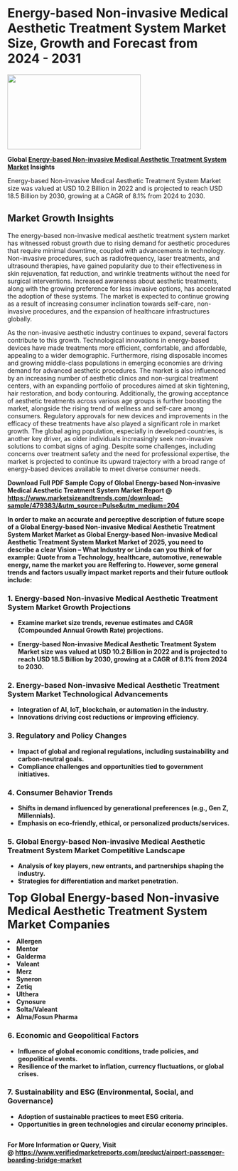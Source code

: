 <H1>Energy-based Non-invasive Medical Aesthetic Treatment System Market Size, Growth and Forecast from 2024 - 2031</H1><img class="aligncenter size-medium wp-image-584254" src="https://thirdeyenews.in/wp-content/uploads/2024/09/Global-Market-Research-300x168.jpeg" alt="" width="300" height="168" /><p><strong>Global&nbsp;<a href="https://www.marketsizeandtrends.com/download-sample/479383/&amp;utm_source=Pulse&amp;utm_medium=204">Energy-based Non-invasive Medical Aesthetic Treatment System Market</a> Insights</strong></p><p>Energy-based Non-invasive Medical Aesthetic Treatment System Market size was valued at USD 10.2 Billion in 2022 and is projected to reach USD 18.5 Billion by 2030, growing at a CAGR of 8.1% from 2024 to 2030.</p><p><h2>Market Growth Insights</h2> <p>The energy-based non-invasive medical aesthetic treatment system market has witnessed robust growth due to rising demand for aesthetic procedures that require minimal downtime, coupled with advancements in technology. Non-invasive procedures, such as radiofrequency, laser treatments, and ultrasound therapies, have gained popularity due to their effectiveness in skin rejuvenation, fat reduction, and wrinkle treatments without the need for surgical interventions. Increased awareness about aesthetic treatments, along with the growing preference for less invasive options, has accelerated the adoption of these systems. The market is expected to continue growing as a result of increasing consumer inclination towards self-care, non-invasive procedures, and the expansion of healthcare infrastructures globally.</p> <p><strong></strong></p> <p>As the non-invasive aesthetic industry continues to expand, several factors contribute to this growth. Technological innovations in energy-based devices have made treatments more efficient, comfortable, and affordable, appealing to a wider demographic. Furthermore, rising disposable incomes and growing middle-class populations in emerging economies are driving demand for advanced aesthetic procedures. The market is also influenced by an increasing number of aesthetic clinics and non-surgical treatment centers, with an expanding portfolio of procedures aimed at skin tightening, hair restoration, and body contouring. Additionally, the growing acceptance of aesthetic treatments across various age groups is further boosting the market, alongside the rising trend of wellness and self-care among consumers. Regulatory approvals for new devices and improvements in the efficacy of these treatments have also played a significant role in market growth. The global aging population, especially in developed countries, is another key driver, as older individuals increasingly seek non-invasive solutions to combat signs of aging. Despite some challenges, including concerns over treatment safety and the need for professional expertise, the market is projected to continue its upward trajectory with a broad range of energy-based devices available to meet diverse consumer needs.</p> <p><strong></p><p><span class=""><strong>Download Full PDF Sample Copy of Global Energy-based Non-invasive Medical Aesthetic Treatment System Market Report</strong> @ <a href="https://www.marketsizeandtrends.com/download-sample/479383/&amp;utm_source=Pulse&amp;utm_medium=204" target="_blank">https://www.marketsizeandtrends.com/download-sample/479383/&amp;utm_source=Pulse&amp;utm_medium=204</a></span></p><p>In order to make an accurate and perceptive description of future scope of a Global&nbsp;Energy-based Non-invasive Medical Aesthetic Treatment System Market Market as Global&nbsp;Energy-based Non-invasive Medical Aesthetic Treatment System Market Market of 2025, you need to describe a clear Vision &ndash; What Industry or Linda can you think of for example: Quote from a Technology, healthcare, automotive, renewable energy, name the market you are Reffering to. However, some general trends and factors usually impact market reports and their future outlook include:</p><h3>1.&nbsp;<strong>Energy-based Non-invasive Medical Aesthetic Treatment System Market Growth Projections</strong></h3><ul><li>Examine market size trends, revenue estimates and CAGR (Compounded Annual Growth Rate) projections.</li><li><p>Energy-based Non-invasive Medical Aesthetic Treatment System Market size was valued at USD 10.2 Billion in 2022 and is projected to reach USD 18.5 Billion by 2030, growing at a CAGR of 8.1% from 2024 to 2030.</p></li></ul><h3>2.&nbsp;<strong>Energy-based Non-invasive Medical Aesthetic Treatment System Market Technological Advancements</strong></h3><ul><li>Integration of AI, IoT, blockchain, or automation in the industry.</li><li>Innovations driving cost reductions or improving efficiency.</li></ul><h3>3.&nbsp;<strong>Regulatory and Policy Changes</strong></h3><ul><li>Impact of global and regional regulations, including sustainability and carbon-neutral goals.</li><li>Compliance challenges and opportunities tied to government initiatives.</li></ul><h3>4.&nbsp;<strong>Consumer Behavior Trends</strong></h3><ul><li>Shifts in demand influenced by generational preferences (e.g., Gen Z, Millennials).</li><li>Emphasis on eco-friendly, ethical, or personalized products/services.</li></ul><h3>5.&nbsp;<strong>Global Energy-based Non-invasive Medical Aesthetic Treatment System Market Competitive Landscape</strong></h3><ul><li>Analysis of key players, new entrants, and partnerships shaping the industry.</li><li>Strategies for differentiation and market penetration.</li></ul><p data-pm-slice="1 1 []"><span style="color: inherit; font-family: inherit; font-size: 25px;">Top Global Energy-based Non-invasive Medical Aesthetic Treatment System Market Companies</span></p><div class="" data-test-id=""><p><li>Allergen</li><li> Mentor</li><li> Galderma</li><li> Valeant</li><li> Merz</li><li> Syneron</li><li> Zetiq</li><li> Ulthera</li><li> Cynosure</li><li> Solta/Valeant</li><li> Alma/Fosun Pharma</li></p></div><h3>6.&nbsp;<strong>Economic and Geopolitical Factors</strong></h3><ul><li>Influence of global economic conditions, trade policies, and geopolitical events.</li><li>Resilience of the market to inflation, currency fluctuations, or global crises.</li></ul><h3>7.&nbsp;<strong>Sustainability and ESG (Environmental, Social, and Governance)</strong></h3><ul><li>Adoption of sustainable practices to meet ESG criteria.</li><li>Opportunities in green technologies and circular economy principles.</li></ul><h2><strong style="font-size: 14px;">For More Information or Query, Visit @&nbsp;</strong><a style="background-color: #ffffff; font-size: 14px;" href="https://www.marketsizeandtrends.com/report/energy-based-non-invasive-medical-aesthetic-treatment-system-market/" target="_blank">https://www.verifiedmarketreports.com/product/airport-passenger-boarding-bridge-market</a></h2>
